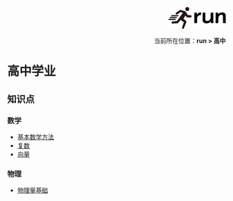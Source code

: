 <div align="right"><img src="./assets/run.png"></div>
<p align="right">当前所在位置：<strong>run > 高中</strong></p>

# 高中学业

## 知识点

### 数学

* [基本数学方法](数学-基本数学方法.md)
* [复数](数学-复数.md)
* [向量](数学-向量.md)

### 物理

* [物理量基础](物理-物理量基础.md)